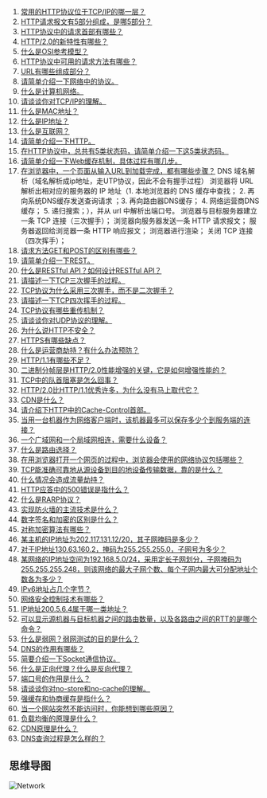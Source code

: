 1. [常用的HTTP协议位于TCP/IP的哪一层？](https://github.com/pwstrick/daily/issues/581)
2. [HTTP请求报文有5部分组成，是哪5部分？](https://github.com/pwstrick/daily/issues/582)
3. [HTTP协议中的请求首部有哪些？](https://github.com/pwstrick/daily/issues/583)
4. [HTTP/2.0的新特性有哪些？](https://github.com/pwstrick/daily/issues/584)
5. [什么是OSI参考模型？](https://github.com/pwstrick/daily/issues/585)
6. [HTTP协议中可用的请求方法有哪些？](https://github.com/pwstrick/daily/issues/586)
7. [URL有哪些组成部分？](https://github.com/pwstrick/daily/issues/587)
8. [请简单介绍一下网络中的协议。](https://github.com/pwstrick/daily/issues/588)
9. [什么是计算机网络。](https://github.com/pwstrick/daily/issues/589)
10. [请谈谈你对TCP/IP的理解。](https://github.com/pwstrick/daily/issues/590)
11. [什么是MAC地址？](https://github.com/pwstrick/daily/issues/591)
12. [什么是IP地址？](https://github.com/pwstrick/daily/issues/592)
13. [什么是互联网？](https://github.com/pwstrick/daily/issues/593)
14. [请简单介绍一下HTTP。](https://github.com/pwstrick/daily/issues/594)
15. [在HTTP协议中，总共有5类状态码，请简单介绍一下这5类状态码。](https://github.com/pwstrick/daily/issues/595)
16. [请简单介绍一下Web缓存机制，具体过程有哪几步。](https://github.com/pwstrick/daily/issues/596)
17. [在浏览器中，一个页面从输入URL到加载完成，都有哪些步骤？](https://github.com/pwstrick/daily/issues/597)
DNS 域名解析（域名解析成ip地址，走UTP协议，因此不会有握手过程）
浏览器将 URL 解析出相对应的服务器的 IP 地址（1. 本地浏览器的 DNS 缓存中查找； 2. 再向系统DNS缓存发送查询请求 ；3. 再向路由器DNS缓存； 4. 网络运营商DNS缓存； 5. 递归搜索；），并从 url 中解析出端口号。
浏览器与目标服务器建立一条 TCP 连接（三次握手）；
浏览器向服务器发送一条 HTTP 请求报文；
服务器返回给浏览器一条 HTTP 响应报文；
浏览器进行渲染；
关闭 TCP 连接（四次挥手）；
18. [请求方法GET和POST的区别有哪些？](https://github.com/pwstrick/daily/issues/598)
19. [请简单介绍一下REST。](https://github.com/pwstrick/daily/issues/599)
20. [什么是RESTful API？如何设计RESTful API？](https://github.com/pwstrick/daily/issues/600)
21. [请描述一下TCP三次握手的过程。](https://github.com/pwstrick/daily/issues/601)
22. [TCP协议为什么采用三次握手，而不是二次握手？](https://github.com/pwstrick/daily/issues/602)
23. [请描述一下TCP四次挥手的过程。](https://github.com/pwstrick/daily/issues/603)
24. [TCP协议有哪些重传机制？](https://github.com/pwstrick/daily/issues/604)
25. [请谈谈你对UDP协议的理解。](https://github.com/pwstrick/daily/issues/605)
26. [为什么说HTTP不安全？](https://github.com/pwstrick/daily/issues/606)
27. [HTTPS有哪些缺点？](https://github.com/pwstrick/daily/issues/607)
28. [什么是运营商劫持？有什么办法预防？](https://github.com/pwstrick/daily/issues/608)
29. [HTTP/1.1有哪些不足？](https://github.com/pwstrick/daily/issues/609)
30. [二进制分帧层是HTTP/2.0性能增强的关键，它是如何增强性能的？](https://github.com/pwstrick/daily/issues/610)
31. [TCP中的队首阻塞是怎么回事？](https://github.com/pwstrick/daily/issues/611)
32. [HTTP/2.0比HTTP/1.1优秀许多，为什么没有马上取代它？](https://github.com/pwstrick/daily/issues/612)
33. [CDN是什么？](https://github.com/pwstrick/daily/issues/613)
34. [请介绍下HTTP中的Cache-Control首部。](https://github.com/pwstrick/daily/issues/614)
35. [当用一台机器作为网络客户端时，该机器最多可以保存多少个到服务端的连接？](https://github.com/pwstrick/daily/issues/615)
36. [一个广域网和一个局域网相连，需要什么设备？](https://github.com/pwstrick/daily/issues/616)
37. [什么是路由选择？](https://github.com/pwstrick/daily/issues/617)
38. [在用浏览器打开一个网页的过程中，浏览器会使用的网络协议包括哪些？](https://github.com/pwstrick/daily/issues/618)
39. [TCP能准确可靠地从源设备到目的地设备传输数据，靠的是什么？](https://github.com/pwstrick/daily/issues/619)
40. [什么情况会造成流量劫持？](https://github.com/pwstrick/daily/issues/620)
41. [HTTP应答中的500错误是指什么？](https://github.com/pwstrick/daily/issues/621)
42. [什么是RARP协议？](https://github.com/pwstrick/daily/issues/622)
43. [实现防火墙的主流技术是什么？](https://github.com/pwstrick/daily/issues/623)
44. [数字签名和加密的区别是什么？](https://github.com/pwstrick/daily/issues/624)
45. [对称加密算法有哪些？](https://github.com/pwstrick/daily/issues/625)
46. [某主机的IP地址为202.117.131.12/20，其子网掩码是多少？](https://github.com/pwstrick/daily/issues/626)
47. [对于IP地址130.63.160.2，掩码为255.255.255.0，子网号为多少？](https://github.com/pwstrick/daily/issues/627)
48. [某网络的IP地址空间为192.168.5.0/24，采用定长子网划分，子网掩码为255.255.255.248，则该网络的最大子网个数、每个子网内最大可分配地址个数各为多少？](https://github.com/pwstrick/daily/issues/628)
49. [IPv6地址占几个字节？](https://github.com/pwstrick/daily/issues/629)
50. [网络安全控制技术有哪些？](https://github.com/pwstrick/daily/issues/630)
51. [IP地址200.5.6.4属于哪一类地址？](https://github.com/pwstrick/daily/issues/631)
52. [可以显示源机器与目标机器之间的路由数量，以及各路由之间的RTT的是哪个命令？](https://github.com/pwstrick/daily/issues/632)
53. [什么是弱网？弱网测试的目的是什么？](https://github.com/pwstrick/daily/issues/765)
54. [DNS的作用有哪些？](https://github.com/pwstrick/daily/issues/808)
55. [简要介绍一下Socket通信协议。](https://github.com/pwstrick/daily/issues/844)
56. [什么是正向代理？什么是反向代理？](https://github.com/pwstrick/daily/issues/845)
57. [端口号的作用是什么？](https://github.com/pwstrick/daily/issues/846)
58. [请谈谈你对no-store和no-cache的理解。](https://github.com/pwstrick/daily/issues/933)
59. [强缓存和协商缓存是指什么？](https://github.com/pwstrick/daily/issues/940)
60. [当一个网站突然不能访问时，你能想到哪些原因？](https://github.com/pwstrick/daily/issues/959)
61. [负载均衡的原理是什么？](https://github.com/pwstrick/daily/issues/960)
62. [CDN原理是什么？](https://github.com/pwstrick/daily/issues/961)
63. [DNS查询过程是怎么样的？](https://github.com/pwstrick/daily/issues/962)

## 思维导图
![Network](https://github.com/pwstrick/daily/blob/master/assets/img/mind/Network.png)